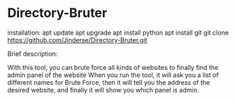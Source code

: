 # Directory-Bruter
installation:
apt update
apt upgrade
apt install python
apt install git
git clone https://github.com/Jinderse/Directory-Bruter.git

Brief description:

With this tool, you can brute force all kinds of websites to finally find the admin panel of the website
When you run the tool, it will ask you a list of different names for Brute Force, then it will tell you the address of the desired website, and finally it will show you which panel is admin.
